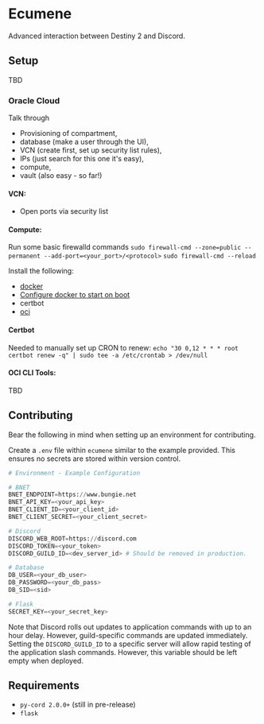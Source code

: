 # Ecumene
Advanced interaction between Destiny 2 and Discord.

## Setup
TBD

### Oracle Cloud
Talk through
 - Provisioning of compartment, 
 - database (make a user through the UI),
 - VCN (create first, set up security list rules), 
 - IPs (just search for this one it's easy), 
 - compute, 
 - vault (also easy - so far!)

#### VCN:
 - Open ports via security list

#### Compute:
Run some basic firewalld commands
 `sudo firewall-cmd --zone=public --permanent --add-port=<your_port>/<protocol>`
 `sudo firewall-cmd --reload`

Install the following:
 - [docker](https://docs.docker.com/engine/install/rhel/)
 - [Configure docker to start on boot](https://docs.docker.com/engine/install/linux-postinstall/#configure-docker-to-start-on-boot)
 - certbot
 - [oci](https://docs.oracle.com/en-us/iaas/Content/API/SDKDocs/cliinstall.htm)

#### Certbot
Needed to manually set up CRON to renew:
`echo "30 0,12 * * * root certbot renew -q" | sudo tee -a /etc/crontab > /dev/null`

#### OCI CLI Tools:
TBD

## Contributing
Bear the following in mind when setting up an environment for contributing.

Create a `.env` file within `ecumene` similar to the example provided. This ensures no secrets are stored within version control.

```python
# Environment - Example Configuration

# BNET
BNET_ENDPOINT=https://www.bungie.net
BNET_API_KEY=<your_api_key>
BNET_CLIENT_ID=<your_client_id>
BNET_CLIENT_SECRET=<your_client_secret>

# Discord
DISCORD_WEB_ROOT=https://discord.com
DISCORD_TOKEN=<your_token>
DISCORD_GUILD_ID=<dev_server_id> # Should be removed in production.

# Database
DB_USER=<your_db_user>
DB_PASSWORD=<your_db_pass>
DB_SID=<sid>

# Flask
SECRET_KEY=<your_secret_key>
```
Note that Discord rolls out updates to application commands with up to an hour delay. However, guild-specific commands are updated immediately. Setting the `DISCORD_GUILD_ID` to a specific server will allow rapid testing of the application slash commands. However, this variable should be left empty when deployed.

## Requirements
 - `py-cord 2.0.0+` (still in pre-release)
 - `flask`